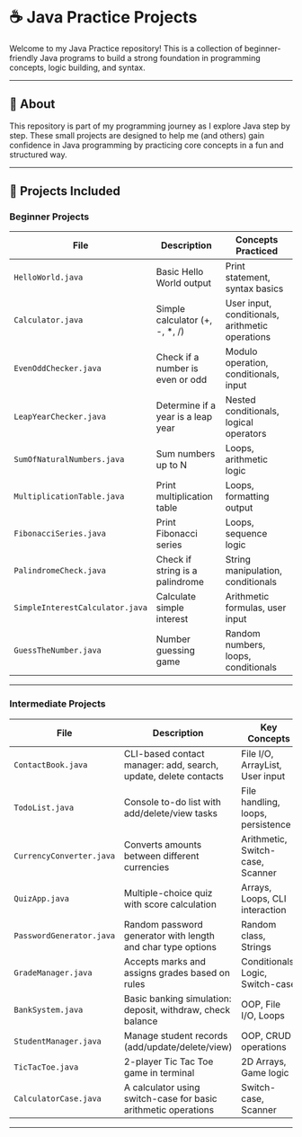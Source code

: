 # ☕ Java Practice Projects

Welcome to my Java Practice repository! This is a collection of beginner-friendly Java programs to build a strong foundation in programming concepts, logic building, and syntax.

---

## 🔷 About

This repository is part of my programming journey as I explore Java step by step. These small projects are designed to help me (and others) gain confidence in Java programming by practicing core concepts in a fun and structured way.

---

## 🚀 Projects Included

###  Beginner Projects

| File                          | Description                          | Concepts Practiced                             |
|------------------------------|--------------------------------------|------------------------------------------------|
| `HelloWorld.java`            | Basic Hello World output             | Print statement, syntax basics                 |
| `Calculator.java`            | Simple calculator (+, -, *, /)       | User input, conditionals, arithmetic operations|
| `EvenOddChecker.java`        | Check if a number is even or odd     | Modulo operation, conditionals, input          |
| `LeapYearChecker.java`       | Determine if a year is a leap year   | Nested conditionals, logical operators         |
| `SumOfNaturalNumbers.java`   | Sum numbers up to N                  | Loops, arithmetic logic                        |
| `MultiplicationTable.java`   | Print multiplication table           | Loops, formatting output                       |
| `FibonacciSeries.java`       | Print Fibonacci series               | Loops, sequence logic                          |
| `PalindromeCheck.java`       | Check if string is a palindrome      | String manipulation, conditionals              |
| `SimpleInterestCalculator.java` | Calculate simple interest         | Arithmetic formulas, user input                |
| `GuessTheNumber.java`        | Number guessing game                 | Random numbers, loops, conditionals            |

---

###  Intermediate Projects

| File                      | Description                                                                 | Key Concepts                        |
|----------------------------|-----------------------------------------------------------------------------|-------------------------------------|
| `ContactBook.java`         | CLI-based contact manager: add, search, update, delete contacts             | File I/O, ArrayList, User input     |
| `TodoList.java`            | Console to-do list with add/delete/view tasks                              | File handling, loops, persistence   |
| `CurrencyConverter.java`   | Converts amounts between different currencies                              | Arithmetic, Switch-case, Scanner    |
| `QuizApp.java`             | Multiple-choice quiz with score calculation                                | Arrays, Loops, CLI interaction      |
| `PasswordGenerator.java`   | Random password generator with length and char type options                | Random class, Strings               |
| `GradeManager.java`        | Accepts marks and assigns grades based on rules                            | Conditionals, Logic, Switch-case    |
| `BankSystem.java`          | Basic banking simulation: deposit, withdraw, check balance                 | OOP, File I/O, Loops                |
| `StudentManager.java`      | Manage student records (add/update/delete/view)                            | OOP, CRUD operations                |
| `TicTacToe.java`           | 2-player Tic Tac Toe game in terminal                                      | 2D Arrays, Game logic               |
| `CalculatorCase.java`      | A calculator using switch-case for basic arithmetic operations             | Switch-case, Scanner                |

---


